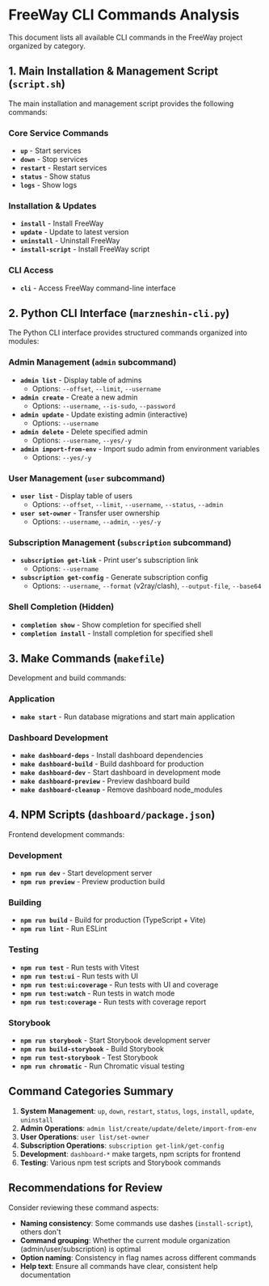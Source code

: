 # FreeWay CLI Commands Analysis

This document lists all available CLI commands in the FreeWay project organized by category.

## 1. Main Installation & Management Script (`script.sh`)

The main installation and management script provides the following commands:

### Core Service Commands
- **`up`** - Start services
- **`down`** - Stop services  
- **`restart`** - Restart services
- **`status`** - Show status
- **`logs`** - Show logs

### Installation & Updates
- **`install`** - Install FreeWay
- **`update`** - Update to latest version
- **`uninstall`** - Uninstall FreeWay
- **`install-script`** - Install FreeWay script

### CLI Access
- **`cli`** - Access FreeWay command-line interface

## 2. Python CLI Interface (`marzneshin-cli.py`)

The Python CLI interface provides structured commands organized into modules:

### Admin Management (`admin` subcommand)
- **`admin list`** - Display table of admins
  - Options: `--offset`, `--limit`, `--username`
- **`admin create`** - Create a new admin
  - Options: `--username`, `--is-sudo`, `--password`
- **`admin update`** - Update existing admin (interactive)
  - Options: `--username`
- **`admin delete`** - Delete specified admin
  - Options: `--username`, `--yes/-y`
- **`admin import-from-env`** - Import sudo admin from environment variables
  - Options: `--yes/-y`

### User Management (`user` subcommand)
- **`user list`** - Display table of users
  - Options: `--offset`, `--limit`, `--username`, `--status`, `--admin`
- **`user set-owner`** - Transfer user ownership
  - Options: `--username`, `--admin`, `--yes/-y`

### Subscription Management (`subscription` subcommand)
- **`subscription get-link`** - Print user's subscription link
  - Options: `--username`
- **`subscription get-config`** - Generate subscription config
  - Options: `--username`, `--format` (v2ray/clash), `--output-file`, `--base64`

### Shell Completion (Hidden)
- **`completion show`** - Show completion for specified shell
- **`completion install`** - Install completion for specified shell

## 3. Make Commands (`makefile`)

Development and build commands:

### Application
- **`make start`** - Run database migrations and start main application

### Dashboard Development
- **`make dashboard-deps`** - Install dashboard dependencies
- **`make dashboard-build`** - Build dashboard for production
- **`make dashboard-dev`** - Start dashboard in development mode
- **`make dashboard-preview`** - Preview dashboard build
- **`make dashboard-cleanup`** - Remove dashboard node_modules

## 4. NPM Scripts (`dashboard/package.json`)

Frontend development commands:

### Development
- **`npm run dev`** - Start development server
- **`npm run preview`** - Preview production build

### Building
- **`npm run build`** - Build for production (TypeScript + Vite)
- **`npm run lint`** - Run ESLint

### Testing
- **`npm run test`** - Run tests with Vitest
- **`npm run test:ui`** - Run tests with UI
- **`npm run test:ui:coverage`** - Run tests with UI and coverage
- **`npm run test:watch`** - Run tests in watch mode
- **`npm run test:coverage`** - Run tests with coverage report

### Storybook
- **`npm run storybook`** - Start Storybook development server
- **`npm run build-storybook`** - Build Storybook
- **`npm run test-storybook`** - Test Storybook
- **`npm run chromatic`** - Run Chromatic visual testing

## Command Categories Summary

1. **System Management**: `up`, `down`, `restart`, `status`, `logs`, `install`, `update`, `uninstall`
2. **Admin Operations**: `admin list/create/update/delete/import-from-env`
3. **User Operations**: `user list/set-owner`
4. **Subscription Operations**: `subscription get-link/get-config`
5. **Development**: `dashboard-*` make targets, npm scripts for frontend
6. **Testing**: Various npm test scripts and Storybook commands

## Recommendations for Review

Consider reviewing these command aspects:
- **Naming consistency**: Some commands use dashes (`install-script`), others don't
- **Command grouping**: Whether the current module organization (admin/user/subscription) is optimal
- **Option naming**: Consistency in flag names across different commands
- **Help text**: Ensure all commands have clear, consistent help documentation